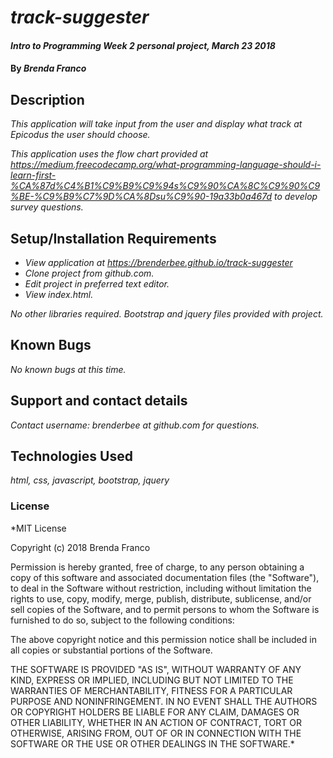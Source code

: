 # _track-suggester_

#### _Intro to Programming Week 2 personal project, March 23 2018_

#### By _**Brenda Franco**_

## Description

_This application will take input from the user and display what track at Epicodus the user should choose._

_This application uses the flow chart provided at https://medium.freecodecamp.org/what-programming-language-should-i-learn-first-%CA%87d%C4%B1%C9%B9%C9%94s%C9%90%CA%8C%C9%90%C9%BE-%C9%B9%C7%9D%CA%8Dsu%C9%90-19a33b0a467d to develop survey questions._

## Setup/Installation Requirements

* _View application at https://brenderbee.github.io/track-suggester_
* _Clone project from github.com._
* _Edit project in preferred text editor._
* _View index.html._


_No other libraries required. Bootstrap and jquery files provided with project._

## Known Bugs

_No known bugs at this time._

## Support and contact details

_Contact username: brenderbee at github.com for questions._

## Technologies Used

_html, css, javascript, bootstrap, jquery_

### License

*MIT License

Copyright (c) 2018 Brenda Franco

Permission is hereby granted, free of charge, to any person obtaining a copy
of this software and associated documentation files (the "Software"), to deal
in the Software without restriction, including without limitation the rights
to use, copy, modify, merge, publish, distribute, sublicense, and/or sell
copies of the Software, and to permit persons to whom the Software is
furnished to do so, subject to the following conditions:

The above copyright notice and this permission notice shall be included in all
copies or substantial portions of the Software.

THE SOFTWARE IS PROVIDED "AS IS", WITHOUT WARRANTY OF ANY KIND, EXPRESS OR
IMPLIED, INCLUDING BUT NOT LIMITED TO THE WARRANTIES OF MERCHANTABILITY,
FITNESS FOR A PARTICULAR PURPOSE AND NONINFRINGEMENT. IN NO EVENT SHALL THE
AUTHORS OR COPYRIGHT HOLDERS BE LIABLE FOR ANY CLAIM, DAMAGES OR OTHER
LIABILITY, WHETHER IN AN ACTION OF CONTRACT, TORT OR OTHERWISE, ARISING FROM,
OUT OF OR IN CONNECTION WITH THE SOFTWARE OR THE USE OR OTHER DEALINGS IN THE
SOFTWARE.*
